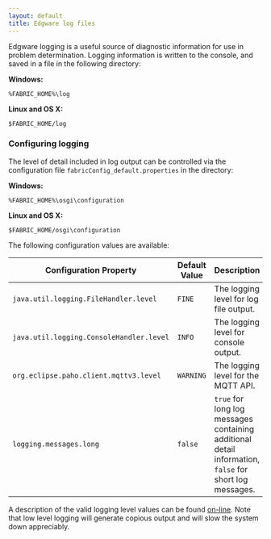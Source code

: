 ```yaml
---
layout: default
title: Edgware log files
---   
```


Edgware logging is a useful source of diagnostic information for use in problem determination. Logging information is written to the console, and saved in a file in the following directory:

**Windows:**

	%FABRIC_HOME%\log

**Linux and OS X:**

	$FABRIC_HOME/log

### Configuring logging

The level of detail included in log output can be controlled via the configuration file `fabricConfig_default.properties` in the directory:

**Windows:**

	%FABRIC_HOME%\osgi\configuration

**Linux and OS X:**

	$FABRIC_HOME/osgi\configuration

The following configuration values are available:

| Configuration Property                   | Default Value | Description |
| ---------------------------------------- | ------------- | ----------- |
| `java.util.logging.FileHandler.level`    | `FINE`        | The logging level for log file output.
| `java.util.logging.ConsoleHandler.level` | `INFO`        | The logging level for console output.
| `org.eclipse.paho.client.mqttv3.level`   | `WARNING`     | The logging level for the MQTT API.
| `logging.messages.long`                  | `false`       | `true` for long log messages containing additional detail information, `false` for short log messages.

A description of the valid logging level values can be found [on-line](http://docs.oracle.com/javase/7/docs/api/java/util/logging/Level.html). Note that low level logging will generate copious output and will slow the system down appreciably.